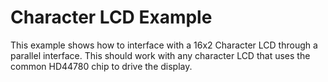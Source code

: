 Character LCD Example
============================

This example shows how to interface with a 16x2 Character LCD through a parallel interface. This should work with any character LCD that uses the common HD44780 chip to drive the display.